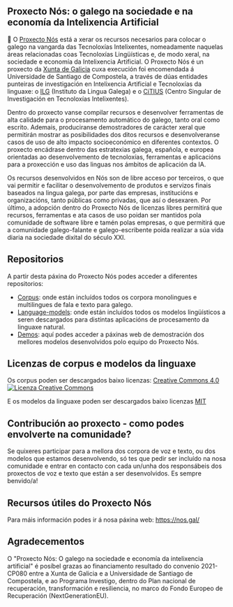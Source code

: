 ## Proxecto Nós: o galego na sociedade e na economía da Intelixencia Artificial

👋 O [Proxecto Nós](https://nos.gal/) está a xerar os recursos necesarios para colocar o galego na vangarda das Tecnoloxías Intelixentes, nomeadamente naquelas áreas relacionadas coas Tecnoloxías Lingüísticas e, de modo xeral, na sociedade e economía da Intelixencia Artificial. O Proxecto Nós é un proxecto da [Xunta de Galicia](https://www.xunta.gal/portada) cuxa execución foi encomendada á Universidade de Santiago de Compostela, a través de dúas entidades punteiras de investigación en Intelixencia Artificial e Tecnoloxías da linguaxe: o [ILG](https://ilg.usc.es/) (Instituto da Lingua Galega) e o [CiTIUS](https://citius.gal/gl/) (Centro Singular de Investigación en Tecnoloxías Intelixentes). 

Dentro do proxecto vanse compilar recursos e desenvolver ferramentas de alta calidade para o procesamento automático do galego, tanto oral como escrito. Ademais, produciranse demostradores de carácter xeral que permitirán mostrar as posibilidades dos ditos recursos e desenvolveranse casos de uso de alto impacto socioeconómico en diferentes contextos. O proxecto encádrase dentro das estratexias galega, española, e europea orientadas ao desenvolvemento de tecnoloxías, ferramentas e aplicacións para a proxección e uso das linguas nos ámbitos de aplicación da IA.

Os recursos desenvolvidos en Nós son de libre acceso por terceiros, o que vai permitir e facilitar o desenvolvemento de produtos e servizos finais baseados na lingua galega, por parte das empresas, institucións e organizacións, tanto públicas como privadas, que así o desexaren. Por último, a adopción dentro do Proxecto Nós de licenzas libres permitirá que recursos, ferramentas e ata casos de uso poidan ser mantidos pola comunidade de software libre e tamén polas empresas, o que permitirá que a comunidade galego-falante e galego-escribente poida realizar a súa vida diaria na sociedade dixital do século XXI.

## Repositorios 

A partir desta páxina do Proxecto Nós podes acceder a diferentes repositorios:
+ [Corpus](https://github.com/proxectonos/corpora): onde están incluídos todos os corpora monolingues e multilingues de fala e texto para galego.
+ [Language-models](https://github.com/proxectonos/language-models): onde están incluídos todos os modelos lingüísticos a seren descargados para distintas aplicacións de procesamento da linguaxe natural. 
+ [Demos](https://github.com/proxectonos/demos): aquí podes acceder a páxinas web de demostración dos mellores modelos desenvolvidos polo equipo do Proxecto Nós.

## Licenzas de corpus e modelos da linguaxe

Os corpus poden ser descargados baixo licenzas: [Creative Commons 4.0](http://creativecommons.org/licenses/by/4.0) <a rel="license" href="http://creativecommons.org/licenses/by/4.0/"><img alt="Licenza Creative Commons" style="border-width:0" src="https://i.creativecommons.org/l/by/4.0/88x31.png" /></a>

E os modelos da linguaxe poden ser descargados baixo licenzas [MIT](https://fossa.com/blog/open-source-licenses-101-mit-license/)

## Contribución ao proxecto - como podes envolverte na comunidade?

Se quixeres participar para a mellora dos corpora de voz e texto, ou dos modelos que estamos desenvolvendo, só tes que pedir ser incluído na nosa comunidade e entrar en contacto con cada un/unha dos responsábeis dos proxectos de voz e texto que están a ser desenvolvidos. Es sempre benvido/a!

## Recursos útiles do Proxecto Nós

Para máis información podes ir á nosa páxina web: https://nos.gal/

## Agradecementos
O "Proxecto Nós: O galego na sociedade e economía da intelixencia artificial" é posíbel grazas ao financiamento resultado do convenio 2021-CP080 entre a Xunta de Galicia e a Universidade de Santiago de Compostela, e ao Programa Investigo, dentro do Plan nacional de recuperación, transformación e resiliencia, no marco do Fondo Europeo de Recuperación (NextGenerationEU).
